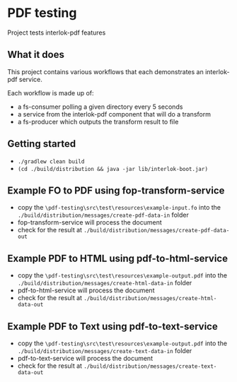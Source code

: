 # PDF testing

Project tests interlok-pdf features

## What it does

This project contains various workflows that each demonstrates an interlok-pdf service.

Each workflow is made up of:
* a fs-consumer polling a given directory every 5 seconds
* a service from the interlok-pdf component that will do a transform
* a fs-producer which outputs the transform result to file

## Getting started

* `./gradlew clean build`
* `(cd ./build/distribution && java -jar lib/interlok-boot.jar)`

## Example FO to PDF using fop-transform-service

* copy the `\pdf-testing\src\test\resources\example-input.fo` into the `./build/distribution/messages/create-pdf-data-in` folder
* fop-transform-service will process the document
* check for the result at `./build/distribution/messages/create-pdf-data-out`
 
## Example PDF to HTML using pdf-to-html-service

* copy the `\pdf-testing\src\test\resources\example-output.pdf` into the `./build/distribution/messages/create-html-data-in` folder
* pdf-to-html-service will process the document
* check for the result at `./build/distribution/messages/create-html-data-out`
 
## Example PDF to Text using pdf-to-text-service

* copy the `\pdf-testing\src\test\resources\example-output.pdf` into the `./build/distribution/messages/create-text-data-in` folder
* pdf-to-text-service will process the document
* check for the result at `./build/distribution/messages/create-text-data-out`
 
 

